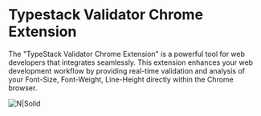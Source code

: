 # Typestack Validator Chrome Extension
The "TypeStack Validator Chrome Extension" is a powerful tool for web developers that integrates seamlessly. This extension enhances your web development workflow by providing real-time validation and analysis of your Font-Size, Font-Weight, Line-Height directly within the Chrome browser.

![N|Solid](https://i.imgur.com/O30UUzu.png)
